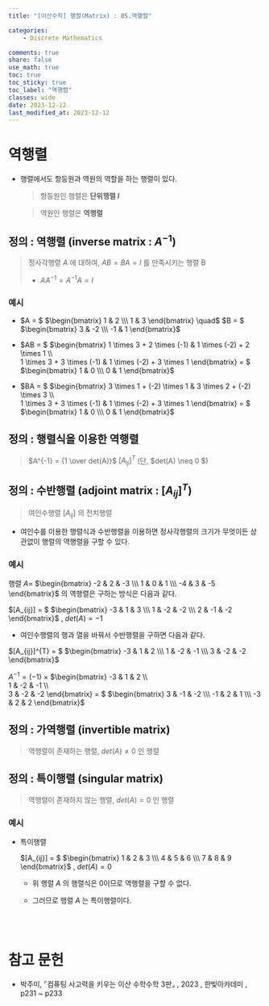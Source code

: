 ```yaml
---
title: "[이산수학] 행렬(Matrix) : 05.역행렬"

categories:
    - Discrete Mathematics

comments: true
share: false
use_math: true
toc: true
toc_sticky: true
toc_label: "역행렬"
classes: wide
date: 2023-12-12
last_modified_at: 2023-12-12
---
```


# 역행렬

* 행렬에서도 항등원과 역원의 역할을 하는 행렬이 있다.
    > 항등원인 행렬은 **단위행렬 $I$**
    
    > 역원인 행렬은 **역행렬**

## 정의 : 역행렬 (inverse matrix : $A^{-1}$)
> 정사각행렬 $A$ 에 대하여, $AB = BA = I$ 를 만족시키는 행렬 B  
>   * $AA^{-1} = A^{-1}A = I$


### 예시

* $A = $
$\begin{bmatrix}
1 & 2 \\\  
1 & 3
\end{bmatrix} \quad$
$B = $
$\begin{bmatrix}
3 & -2 \\\  
-1 & 1
\end{bmatrix}$

* $AB = $
$\begin{bmatrix}
1 \times 3 + 2 \times (-1) & 1 \times (-2) + 2 \times 1 \\\  
1 \times 3 + 3 \times (-1) & 1 \times (-2) + 3 \times 1
\end{bmatrix} = $
$\begin{bmatrix}
1 & 0 \\\  
0 & 1
\end{bmatrix}$

* $BA = $
$\begin{bmatrix}
3 \times 1 + (-2) \times 1 & 3 \times 2 + (-2) \times 3 \\\  
1 \times 3 + 3 \times (-1) & 1 \times (-2) + 3 \times 1
\end{bmatrix} = $
$\begin{bmatrix}
1 & 0 \\\  
0 & 1
\end{bmatrix}$


## 정의 : 행렬식을 이용한 역행렬

> $A^{-1} = {1 \over det(A)}$ $[A_{ij}]^{T}$ (단, $det(A) \neq 0 $)

## 정의 : 수반행렬 (adjoint matrix : $[A_{ij}]^{T}$)

> 여인수행렬 $[A_{ij}]$ 의 전치행렬

* 여인수를 이용한 행렬식과 수반행렬을 이용하면 정사각행렬의 크기가 무엇이든 상관없이 행렬의 역행렬을 구할 수 있다.

### 예시

행렬 $A =$
$\begin{bmatrix}
-2 & 2 & -3 \\\  
1 & 0 & 1 \\\  
-4 & 3 & -5
\end{bmatrix}$ 의 역행렬은 구하는 방식은 다음과 같다.  

$[A_{ij}] = $
$\begin{bmatrix}
-3 & 1 & 3 \\\  
1 & -2 & -2 \\\  
2 & -1 & -2
\end{bmatrix}$ , $det(A) = -1$

* 여인수행렬의 행과 열을 바꿔서 수반행렬을 구하면 다음과 같다.

$[A_{ij}]^{T} = $
$\begin{bmatrix}
-3 & 1 & 2 \\\  
1 & -2 & -1 \\\  
3 & -2 & -2
\end{bmatrix}$

$A^{-1} = (-1)$ $\times$
$\begin{bmatrix}
-3 & 1 & 2 \\\  
1 & -2 & -1 \\\  
3 & -2 & -2
\end{bmatrix} = $
$\begin{bmatrix}
3 & -1 & -2 \\\  
-1 & 2 & 1 \\\  
-3 & 2 & 2
\end{bmatrix}$

## 정의 : 가역행렬 (invertible matrix)

> 역행렬이 존재하는 행렬, $det(A) \neq 0$ 인 행렬

## 정의 : 특이행렬 (singular matrix)

> 역행렬이 존재하지 않는 행렬, $det(A) = 0$ 인 행렬

### 예시

* 특이행렬

    $[A_{ij}] = $
    $\begin{bmatrix}
    1 & 2 & 3 \\\  
    4 & 5 & 6 \\\  
    7 & 8 & 9
    \end{bmatrix}$ , $det(A) = 0$  

    * 위 행렬 $A$ 의 행렬식은 0이므로 역행렬을 구할 수 없다.
    
    * 그러므로 행렬 $A$ 는 특이행렬이다.

<br><br>


# 참고 문헌
* 박주미, ⌜컴퓨팅 사고력을 키우는 이산 수학수학 3판⌟ , 2023 , 한빛아카데미 , p231 ~ p233


